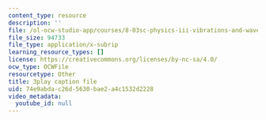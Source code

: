 ```yaml
---
content_type: resource
description: ''
file: /ol-ocw-studio-app/courses/8-03sc-physics-iii-vibrations-and-waves-fall-2016/74e9abdac26d5630bae2a4c1532d2228_I0YACDaY-ww.vtt
file_size: 94733
file_type: application/x-subrip
learning_resource_types: []
license: https://creativecommons.org/licenses/by-nc-sa/4.0/
ocw_type: OCWFile
resourcetype: Other
title: 3play caption file
uid: 74e9abda-c26d-5630-bae2-a4c1532d2228
video_metadata:
  youtube_id: null
---
```

